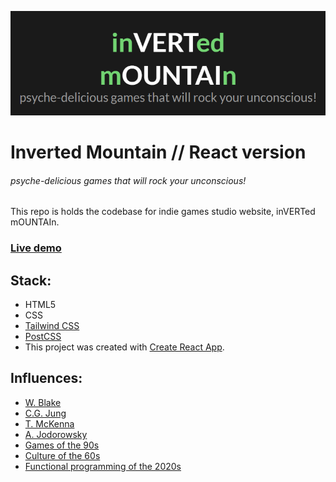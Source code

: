 ![Inverted Mountain logo](invertedmountain_logo.png "Inverted Mountain logo")
# Inverted Mountain // React version
###### psyche-delicious games that will rock your unconscious!

This repo is holds the codebase for indie games studio website, inVERTed mOUNTAIn.

### [Live demo](https://inmountapp.surge.sh/)

## Stack:

* HTML5
* CSS
* [Tailwind CSS](https://tailwindcss.com/)
* [PostCSS](https://postcss.org/)
* This project was created with [Create React App](https://github.com/facebook/create-react-app).


## Influences: 

* [W. Blake](https://en.wikipedia.org/wiki/William_Blake)
* [C.G. Jung](https://en.wikipedia.org/wiki/Carl_Jung)
* [T. McKenna](https://en.wikipedia.org/wiki/Terence_McKenna)
* [A. Jodorowsky](https://en.wikipedia.org/wiki/Alejandro_Jodorowsky)
* [Games of the 90s](https://www.youtube.com/watch?v=AAmPao9yIcc)
* [Culture of the 60s](https://www.youtube.com/watch?v=j800SVeiS5I)
* [Functional programming of the 2020s](https://elmjapan.org/)

